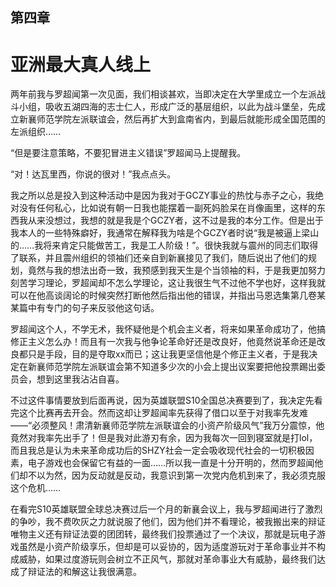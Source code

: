 ## ﻿第四章

# 亚洲最大真人线上

两年前我与罗超闻第一次见面，我们相谈甚欢，当即决定在大学里成立一个左派战斗小组，吸收五湖四海的志士仁人，形成广泛的基层组织，以此为战斗堡垒，先成立新襄师范学院左派联谊会，然后再扩大到盒南省内，到最后就能形成全国范围的左派组织……

“但是要注意策略，不要犯冒进主义错误”罗超闻马上提醒我。

“对！达瓦里西，你说的很对！”我﻿点点头。

我之所以总是投入到这种活动中是因为我对于GCZY事业的热忱与赤子之心，我绝对没有任何私心，比如说有朝一日我也能摆着一副死妈脸呆在肖像画里，这样的东西我从来没想过，我想的就是我是个GCZY者，这不过是我的本分工作。但是出于我本人的一些特殊癖好，我通常在解释我为啥是个GCZY者时说“我是被逼上梁山的……我将来肯定只能做苦工，我是工人阶级！”。很快我就与震州的同志们取得了联系，并且震州组织的领袖们还亲自到新襄接见了我们，随后说出了他们的规划，竟然与我的想法出奇一致，我预感到我﻿天生是个当领袖的料，于是我更加努力刻苦学习理论，罗超闻却不怎么学理论，这让我很生气不过他不学也好，这样我就可以在他高谈阔论的时候突然打断他然后指出他的错误，并指出马恩选集第几卷某某篇中有专门的句子来反驳他这句话。

罗超闻这个人，不学无术，我怀疑他是个机会主义者，将来如果革命成功了，他搞修正主义怎么办！而且有一次我与他争论革命好还是改良好，他竟然说革命还是改良都只是手段，目的是夺取xx而已；这让我更坚信他是个修正主义者，于是我决定在新襄师范学院左派联谊会第不知道多少次的小会上提出议﻿案要把他投票踢出委员会，想到这里我沾沾自喜。

不过这件事情要放到后面再说，因为英雄联盟S10全国总决赛要到了，我决定先看完这个比赛再去开会。然而这却让罗超闻率先获得了借口以至于对我率先发难——“必须整风！肃清新襄师范学院左派联谊会的小资产阶级风气”我万分震惊，他竟然对我率先出手了！但是我对此游刃有余，因为我每次一回到寝室就是打lol，而且我总是认为未来革命成功后的SHZY社会一定会吸收现代社会的一切积极因素，电子游戏也会保留它有益的一面……所以我一直是十分开明的，然而罗超闻他们却不以﻿为然，因为反动就是反动，我意识到第一次党内危机到来了，我必须克服这个危机……

在看完S10英雄联盟全球总决赛过后一个月的新襄会议上，我与罗超闻进行了激烈的争吵，我不费吹灰之力就说服了他们，因为他们并不看理论，被我搬出来的辩证唯物主义还有辩证法耍的团团转，最终我们投票通过了一个决议，那就是玩电子游戏虽然是小资产阶级享乐，但却是可以妥协的，因为适度游玩对于革命事业并不构成威胁，如果过度游玩则会树立不正风气，那就对革命事业大有威胁，最终我们达成了辩证法的和解这让我很满意。

